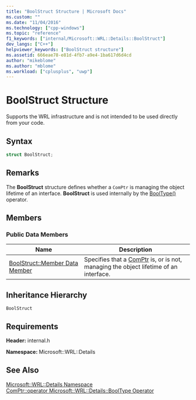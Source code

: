```yaml
---
title: "BoolStruct Structure | Microsoft Docs"
ms.custom: ""
ms.date: "11/04/2016"
ms.technology: ["cpp-windows"]
ms.topic: "reference"
f1_keywords: ["internal/Microsoft::WRL::Details::BoolStruct"]
dev_langs: ["C++"]
helpviewer_keywords: ["BoolStruct structure"]
ms.assetid: 666eae78-e81d-4fb7-a9e4-1ba617d6d4cd
author: "mikeblome"
ms.author: "mblome"
ms.workload: ["cplusplus", "uwp"]
---
```

# BoolStruct Structure

Supports the WRL infrastructure and is not intended to be used directly from your code.

## Syntax

```cpp
struct BoolStruct;
```

## Remarks

The **BoolStruct** structure defines whether a `ComPtr` is managing the object lifetime of an interface. **BoolStruct** is used internally by the [BoolType()](../windows/comptr-operator-microsoft-wrl-details-booltype-operator.md) operator.

## Members

### Public Data Members

|Name|Description|
|----------|-----------------|
|[BoolStruct::Member Data Member](../windows/boolstruct-member-data-member.md)|Specifies that a [ComPtr](../windows/comptr-class.md) is, or is not, managing the object lifetime of an interface.|

## Inheritance Hierarchy

`BoolStruct`

## Requirements

**Header:** internal.h

**Namespace:** Microsoft::WRL::Details

## See Also

[Microsoft::WRL::Details Namespace](../windows/microsoft-wrl-details-namespace.md)  
[ComPtr::operator Microsoft::WRL::Details::BoolType Operator](../windows/comptr-operator-microsoft-wrl-details-booltype-operator.md)